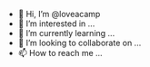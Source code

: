 - 👋 Hi, I’m @loveacamp
- 👀 I’m interested in ...
- 🌱 I’m currently learning ...
- 💞️ I’m looking to collaborate on ...
- 📫 How to reach me ...

<!---
loveacamp/loveacamp is a ✨ special ✨ repository because its `README.md` (this file) appears on your GitHub profile.
You can click the Preview link to take a look at your changes.
--->
